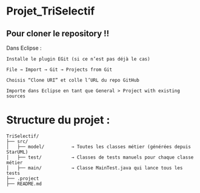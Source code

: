 # Projet_TriSelectif

## Pour cloner le repository !! 

Dans Eclipse :

    Installe le plugin EGit (si ce n’est pas déjà le cas)

    File → Import → Git → Projects from Git

    Choisis “Clone URI” et colle l’URL du repo GitHub

    Importe dans Eclipse en tant que General > Project with existing sources

# Structure du projet : 

```
TriSelectif/
├── src/
│   ├── model/          → Toutes les classes métier (générées depuis StarUML)
│   ├── test/           → Classes de tests manuels pour chaque classe métier
│   ├── main/           → Classe MainTest.java qui lance tous les tests
├── .project
├── README.md
```

